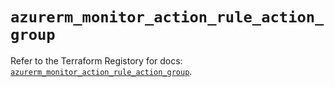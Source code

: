 # `azurerm_monitor_action_rule_action_group`

Refer to the Terraform Registory for docs: [`azurerm_monitor_action_rule_action_group`](https://www.terraform.io/docs/providers/azurerm/r/monitor_action_rule_action_group).
